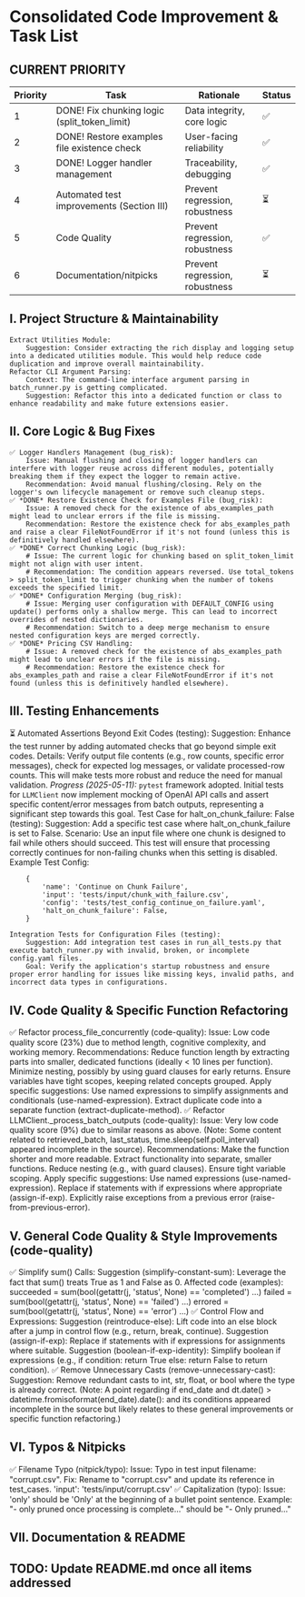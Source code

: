# Consolidated Code Improvement & Task List

## CURRENT PRIORITY

| Priority | Task                                         | Rationale                      | Status  |
| -------- | -------------------------------------------- | ------------------------------ | ------- |
| 1        | DONE! Fix chunking logic (split_token_limit) | Data integrity, core logic     | ✅      |
| 2        | DONE! Restore examples file existence check  | User-facing reliability        | ✅      |
| 3        | DONE! Logger handler management              | Traceability, debugging        | ✅      |
| 4        | Automated test improvements (Section III)    | Prevent regression, robustness | ⏳      |
| 5        | Code Quality                                 | Prevent regression, robustness | ✅      |
| 6        | Documentation/nitpicks                       | Prevent regression, robustness | ⏳      |

## I. Project Structure & Maintainability

    Extract Utilities Module:
        Suggestion: Consider extracting the rich display and logging setup into a dedicated utilities module. This would help reduce code duplication and improve overall maintainability.
    Refactor CLI Argument Parsing:
        Context: The command-line interface argument parsing in batch_runner.py is getting complicated.
        Suggestion: Refactor this into a dedicated function or class to enhance readability and make future extensions easier.

## II. Core Logic & Bug Fixes

    ✅ Logger Handlers Management (bug_risk):
        Issue: Manual flushing and closing of logger handlers can interfere with logger reuse across different modules, potentially breaking them if they expect the logger to remain active.
        Recommendation: Avoid manual flushing/closing. Rely on the logger's own lifecycle management or remove such cleanup steps.
    ✅ *DONE* Restore Existence Check for Examples File (bug_risk):
        Issue: A removed check for the existence of abs_examples_path might lead to unclear errors if the file is missing.
        Recommendation: Restore the existence check for abs_examples_path and raise a clear FileNotFoundError if it's not found (unless this is definitively handled elsewhere).
    ✅ *DONE* Correct Chunking Logic (bug_risk):
        # Issue: The current logic for chunking based on split_token_limit might not align with user intent.
        # Recommendation: The condition appears reversed. Use total_tokens > split_token_limit to trigger chunking when the number of tokens exceeds the specified limit.
    ✅ *DONE* Configuration Merging (bug_risk):
        # Issue: Merging user configuration with DEFAULT_CONFIG using update() performs only a shallow merge. This can lead to incorrect overrides of nested dictionaries.
        # Recommendation: Switch to a deep merge mechanism to ensure nested configuration keys are merged correctly.
    ✅ *DONE* Pricing CSV Handling:
        # Issue: A removed check for the existence of abs_examples_path might lead to unclear errors if the file is missing.
        # Recommendation: Restore the existence check for abs_examples_path and raise a clear FileNotFoundError if it's not found (unless this is definitively handled elsewhere).

## III. Testing Enhancements

⏳  Automated Assertions Beyond Exit Codes (testing):
        Suggestion: Enhance the test runner by adding automated checks that go beyond simple exit codes.
        Details: Verify output file contents (e.g., row counts, specific error messages), check for expected log messages, or validate processed-row counts. This will make tests more robust and reduce the need for manual validation.
        *Progress (2025-05-11):* `pytest` framework adopted. Initial tests for `LLMClient` now implement mocking of OpenAI API calls and assert specific content/error messages from batch outputs, representing a significant step towards this goal.
    Test Case for halt_on_chunk_failure: False (testing):
        Suggestion: Add a specific test case where halt_on_chunk_failure is set to False.
        Scenario: Use an input file where one chunk is designed to fail while others should succeed. This test will ensure that processing correctly continues for non-failing chunks when this setting is disabled.
        Example Test Config:

        {
            'name': 'Continue on Chunk Failure',
            'input': 'tests/input/chunk_with_failure.csv',
            'config': 'tests/test_config_continue_on_failure.yaml',
            'halt_on_chunk_failure': False,
        }

    Integration Tests for Configuration Files (testing):
        Suggestion: Add integration test cases in run_all_tests.py that execute batch_runner.py with invalid, broken, or incomplete config.yaml files.
        Goal: Verify the application's startup robustness and ensure proper error handling for issues like missing keys, invalid paths, and incorrect data types in configurations.

## IV. Code Quality & Specific Function Refactoring

✅   Refactor process_file_concurrently (code-quality):
        Issue: Low code quality score (23%) due to method length, cognitive complexity, and working memory.
        Recommendations:
            Reduce function length by extracting parts into smaller, dedicated functions (ideally < 10 lines per function).
            Minimize nesting, possibly by using guard clauses for early returns.
            Ensure variables have tight scopes, keeping related concepts grouped.
            Apply specific suggestions:
                Use named expressions to simplify assignments and conditionals (use-named-expression).
                Extract duplicate code into a separate function (extract-duplicate-method).
✅   Refactor LLMClient._process_batch_outputs (code-quality):
        Issue: Very low code quality score (9%) due to similar reasons as above. (Note: Some content related to retrieved_batch, last_status, time.sleep(self.poll_interval) appeared incomplete in the source).
        Recommendations:
            Make the function shorter and more readable.
            Extract functionality into separate, smaller functions.
            Reduce nesting (e.g., with guard clauses).
            Ensure tight variable scoping.
            Apply specific suggestions:
                Use named expressions (use-named-expression).
                Replace if statements with if expressions where appropriate (assign-if-exp).
                Explicitly raise exceptions from a previous error (raise-from-previous-error).

## V. General Code Quality & Style Improvements (code-quality)

✅ Simplify sum() Calls:
        Suggestion (simplify-constant-sum): Leverage the fact that sum() treats True as 1 and False as 0.
        Affected code (examples):
            succeeded = sum(bool(getattr(j, 'status', None) == 'completed') ...)
            failed = sum(bool(getattr(j, 'status', None) == 'failed') ...)
            errored = sum(bool(getattr(j, 'status', None) == 'error') ...)
✅ Control Flow and Expressions:
        Suggestion (reintroduce-else): Lift code into an else block after a jump in control flow (e.g., return, break, continue).
        Suggestion (assign-if-exp): Replace if statements with if expressions for assignments where suitable.
        Suggestion (boolean-if-exp-identity): Simplify boolean if expressions (e.g., if condition: return True else: return False to return condition).
✅ Remove Unnecessary Casts (remove-unnecessary-cast):
        Suggestion: Remove redundant casts to int, str, float, or bool where the type is already correct.
        (Note: A point regarding if end_date and dt.date() > datetime.fromisoformat(end_date).date(): and its conditions appeared incomplete in the source but likely relates to these general improvements or specific function refactoring.)

## VI. Typos & Nitpicks

✅   Filename Typo (nitpick/typo):
        Issue: Typo in test input filename: "corrupt.csv".
        Fix: Rename to "corrupt.csv" and update its reference in test_cases.
            'input': 'tests/input/corrupt.csv'
✅   Capitalization (typo):
        Issue: 'only' should be 'Only' at the beginning of a bullet point sentence.
        Example: "- only pruned once processing is complete..." should be "- Only pruned..."

## VII. Documentation & README

## TODO: Update README.md once all items addressed
